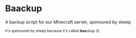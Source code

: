 # Baackup
A backup script for our Minecraft server, sponsored by sheep

<sub>It's sponsored by sheep because it's called **baa**ckup :wink:</sub>
